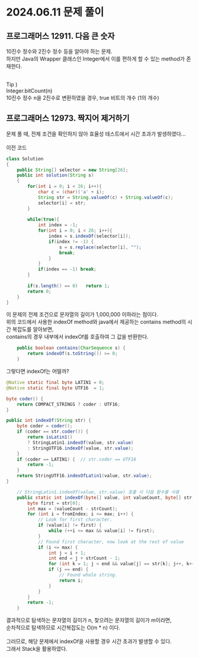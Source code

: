 # 2024.06.11 문제 풀이

## 프로그래머스 12911. 다음 큰 숫자
10진수 정수와 2진수 정수 등을 알아야 하는 문제.<br>
하지만 Java의 Wrapper 클래스인 Integer에서 이를 편하게 할 수 있는 method가 존재한다.<br><br>

Tip ) <br>
Integer.bitCount(n)<br>
10진수 정수 n을 2진수로 변환하였을 경우, true 비트의 개수 (1의 개수)<br>

## 프로그래머스 12973. 짝지어 제거하기
문제 풀 때, 전제 조건을 확인하지 않아 효율성 테스트에서 시간 초과가 발생하였다...<br>
<br>
이전 코드<br>
```java
class Solution
{
    public String[] selector = new String[26]; 
    public int solution(String s)
    {
        for(int i = 0; i < 26; i++){
            char c = (char)('a' + i);
            String str = String.valueOf(c) + String.valueOf(c);
            selector[i] = str;
        }
        
        while(true){
            int index = -1;
            for(int i = 0; i < 26; i++){
                index = s.indexOf(selector[i]);
                if(index != -1) {
                    s = s.replace(selector[i], "");
                    break;
                }
            }
            if(index == -1) break;
        }
        
        if(s.length() == 0)   return 1;
        return 0;
    }
}
```
이 문제의 전제 조건으로 문자열의 길이가 1,000,000 이하라는 점이다.<br>
위의 코드에서 사용한 indexOf method와 java에서 제공하는 contains method의 시간 복잡도를 알아보면,<br>
contains의 경우 내부에서 indexOf를 호출하여 그 값을 반환한다.<br>
```java
    public boolean contains(CharSequence s) {
        return indexOf(s.toString()) >= 0;
    }
``` 
그렇다면 indexOf는 어떨까?<br>
```java
@Native static final byte LATIN1 = 0;
@Native static final byte UTF16  = 1;

byte coder() {
    return COMPACT_STRINGS ? coder : UTF16;
}

public int indexOf(String str) {
    byte coder = coder();
    if (coder == str.coder()) {
        return isLatin1() 
        ? StringLatin1.indexOf(value, str.value)
        : StringUTF16.indexOf(value, str.value);
    }
    if (coder == LATIN1) {  // str.coder == UTF16
        return -1;
    }
    return StringUTF16.indexOfLatin1(value, str.value);
}
```
```java
    // StringLatin1.indexOf(value, str.value) 호출 시 다음 함수를 사용
    public static int indexOf(byte[] value, int valueCount, byte[] str, int strCount, int fromIndex) {
        byte first = str[0];
        int max = (valueCount - strCount);
        for (int i = fromIndex; i <= max; i++) {
            // Look for first character.
            if (value[i] != first) {
                while (++i <= max && value[i] != first);
            }
            // Found first character, now look at the rest of value
            if (i <= max) {
                int j = i + 1;
                int end = j + strCount - 1;
                for (int k = 1; j < end && value[j] == str[k]; j++, k++);
                if (j == end) {
                    // Found whole string.
                    return i;
                }
            }
        }
        return -1;
    }
```
결과적으로 탐색하는 문자열의 길이가 n, 찾으려는 문자열의 길이가 m이라면,<br>
순차적으로 탐색하므로 시간복잡도는 O(m * n) 이다.<br>
<br>
그러므로, 해당 문제에서 indexOf을 사용할 경우 시간 초과가 발생할 수 있다.<br>
그래서 Stack을 활용하였다.